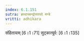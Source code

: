 ```yaml
---
index: 6.1.151
sutra: ह्रस्वाच्चन्द्रोत्तरपदे मन्त्रे
vritti: adhikara
---
```


 संहितायाम् [6।1।71]  सुट्कात्पूर्व: [6।1।135] 